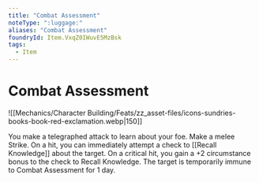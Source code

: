 ```yaml
---
title: "Combat Assessment"
noteType: ":luggage:"
aliases: "Combat Assessment"
foundryId: Item.VxqZ0IWuvE5MzBsk
tags:
  - Item
---
```


# Combat Assessment
![[Mechanics/Character Building/Feats/zz_asset-files/icons-sundries-books-book-red-exclamation.webp|150]]

You make a telegraphed attack to learn about your foe. Make a melee Strike. On a hit, you can immediately attempt a check to [[Recall Knowledge]] about the target. On a critical hit, you gain a +2 circumstance bonus to the check to Recall Knowledge. The target is temporarily immune to Combat Assessment for 1 day.
